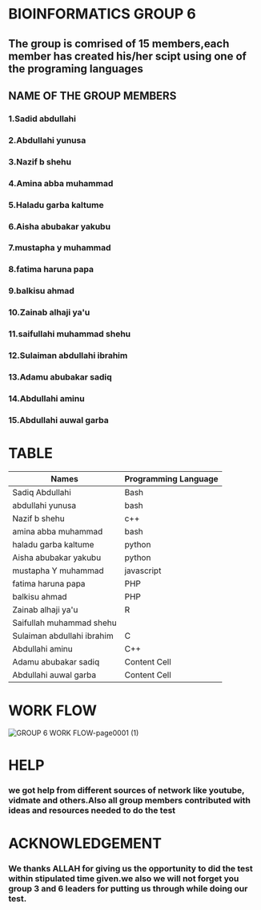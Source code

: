 #  BIOINFORMATICS GROUP 6
## The group is comrised of 15 members,each member has created his/her scipt using one of the programing languages



## NAME OF THE GROUP MEMBERS
### 1.Sadid abdullahi
### 2.Abdullahi yunusa
### 3.Nazif b shehu
### 4.Amina abba muhammad
### 5.Haladu garba kaltume
### 6.Aisha abubakar yakubu
### 7.mustapha y muhammad
### 8.fatima haruna papa
### 9.balkisu ahmad
### 10.Zainab alhaji ya'u
### 11.saifullahi muhammad shehu
### 12.Sulaiman abdullahi ibrahim
### 13.Adamu abubakar sadiq
### 14.Abdullahi aminu
### 15.Abdullahi auwal garba
# TABLE

| Names  | Programming Language |
| ------------- | ------------- |
| Sadiq Abdullahi  | Bash   |
| abdullahi yunusa | bash  |
| Nazif b shehu   | c++   |
| amina abba muhammad   | bash   |
| haladu garba kaltume   | python   |
|   Aisha abubakar yakubu | python   |
|   mustapha Y muhammad |  javascript  |
| fatima haruna papa   |  PHP  |
| balkisu ahmad   |  PHP  |
| Zainab alhaji ya'u   | R   |
|  Saifullah muhammad shehu  |    |
| Sulaiman abdullahi ibrahim   |  C  |
| Abdullahi aminu   | C++   |
|  Adamu abubakar sadiq | Content Cell  |
|  Abdullahi auwal garba  | Content Cell  |

# WORK FLOW
![GROUP 6 WORK FLOW-page0001 (1)](https://user-images.githubusercontent.com/94066772/144012111-ca63ce5c-f7f2-4ae2-8449-a19bd952e7de.jpg)
# HELP
### we got help from different sources of network like youtube, vidmate and others.Also all group members contributed with ideas and resources needed to do the test
# ACKNOWLEDGEMENT
### We thanks ALLAH for giving us the opportunity to did the test within stipulated time given.we also we will  not forget you group 3 and 6 leaders for putting us through while doing our test.
